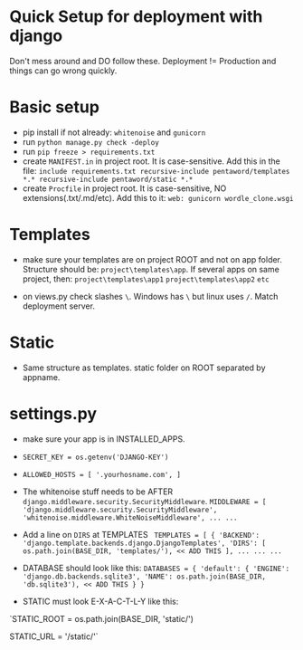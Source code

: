 # Quick Setup for deployment with django

Don't mess around and DO follow these. Deployment != Production and things can go wrong quickly.

# Basic setup

- pip install if not already: `whitenoise` and `gunicorn`
- run `python manage.py check -deploy`
- run `pip freeze > requirements.txt`
- create `MANIFEST.in` in project root. It is case-sensitive. Add this in the file:
`include requirements.txt
recursive-include pentaword/templates *.*
recursive-include pentaword/static *.*`
- create `Procfile` in project root. It is case-sensitive, NO extensions(.txt/.md/etc). Add this to it:
`web: gunicorn wordle_clone.wsgi`

# Templates

- make sure your templates are on project ROOT and not on app folder. Structure should be:
`project\templates\app`. If several apps on same project, then:
`project\templates\app1`
`project\templates\app2`
`etc`

- on views.py check slashes `\`. Windows has `\` but linux uses `/`. Match deployment server.

# Static

- Same structure as templates. static folder on ROOT separated by appname.

# settings.py

- make sure your app is in INSTALLED_APPS. 
- `SECRET_KEY = os.getenv('DJANGO-KEY')`
- `ALLOWED_HOSTS = [
    '.yourhosname.com',
]`
- The whitenoise stuff needs to be AFTER `django.middleware.security.SecurityMiddleware`.
`MIDDLEWARE = [
    'django.middleware.security.SecurityMiddleware',
    'whitenoise.middleware.WhiteNoiseMiddleware',
    ...
    ...`

- Add a line on `DIRS` at TEMPLATES
`
TEMPLATES = [
    {
        'BACKEND': 'django.template.backends.django.DjangoTemplates',
        'DIRS': [
            os.path.join(BASE_DIR, 'templates/'), << ADD THIS
        ],
        ...
        ...
        ...`

- DATABASE should look like this:
`DATABASES = {
    'default': {
        'ENGINE': 'django.db.backends.sqlite3',
        'NAME': os.path.join(BASE_DIR, 'db.sqlite3'), << ADD THIS
    }
}`

- STATIC must look E-X-A-C-T-L-Y like this:

`STATIC_ROOT = os.path.join(BASE_DIR, 'static/')

STATIC_URL = '/static/'`

